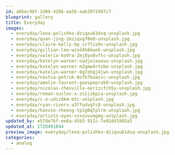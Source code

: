 ```yaml
---
id: a0bec98f-1d89-4266-aa56-aab38f2497c7
blueprint: gallery
title: Everyday
images:
  - everyday/lena-polishko-dziqxu61dsq-unsplash.jpg
  - everyday/quan-jing-2mziqvg70e0-unsplash.jpg
  - everyday/claire-kelly-bp_sr7tio9s-unsplash.jpg
  - everyday/gillian-lee-wzsd4k6kwek-unsplash.jpg
  - everyday/valeria-kodra-2mj8yu6vftc-unsplash.jpg
  - everyday/katelyn-warner-oudjeieaouu-unsplash.jpg
  - everyday/katelyn-warner-m2gmw4rtxbe-unsplash.jpg
  - everyday/katelyn-warner-0g7ohqj4jws-unsplash.jpg
  - everyday/nastia-petruk-8ofb7baazvc-unsplash.jpg
  - everyday/amelie-faurent-gxevpeprak0-unsplash.jpg
  - everyday/nicolas-chonville-oerzzcfch5y-unsplash.jpg
  - everyday/roman-suslov-x-zsiji6pia-unsplash.jpg
  - everyday/c-e-udizdkm-mtc-unsplash.jpg
  - everyday/ryan-rivers-a3ffudvgfc8-unsplash.jpg
  - everyday/hanvin-cheong-tp1g0qlplrm-unsplash.jpg
  - everyday/artists-eyes-vsxzuvvmgmg-unsplash.jpg
updated_by: e57de76f-ee6a-45b5-911c-7e92dd1905a5
updated_at: 1728491844
preview_image: everyday/lena-polishko-dziqxu61dsq-unsplash.jpg
categories:
  - analog
---
```

